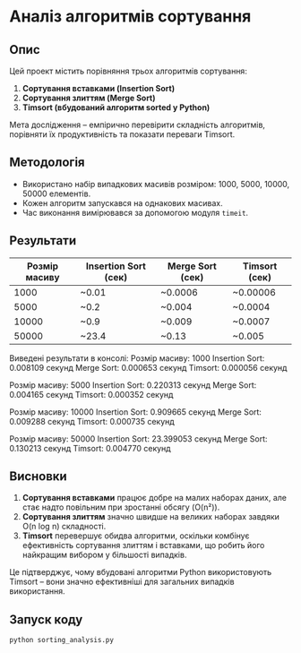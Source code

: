 # Аналіз алгоритмів сортування

## Опис
Цей проект містить порівняння трьох алгоритмів сортування:
1. **Сортування вставками (Insertion Sort)**
2. **Сортування злиттям (Merge Sort)**
3. **Timsort (вбудований алгоритм sorted у Python)**

Мета дослідження – емпірично перевірити складність алгоритмів, порівняти їх продуктивність та показати переваги Timsort.

## Методологія

- Використано набір випадкових масивів розміром: 1000, 5000, 10000, 50000 елементів.
- Кожен алгоритм запускався на однакових масивах.
- Час виконання вимірювався за допомогою модуля `timeit`.

## Результати

| Розмір масиву | Insertion Sort (сек) | Merge Sort (сек) | Timsort (сек) |
|--------------|---------------------|-----------------|--------------|
| 1000        | ~0.01                 | ~0.0006         | ~0.00006      |
| 5000        | ~0.2                 | ~0.004         | ~0.0004       |
| 10000       | ~0.9                 | ~0.009          | ~0.0007        |
| 50000       | ~23.4                | ~0.13           | ~0.005        |

Виведені результати в консолі: 
Розмір масиву: 1000
Insertion Sort: 0.008109 секунд
Merge Sort: 0.000653 секунд
Timsort: 0.000056 секунд

Розмір масиву: 5000
Insertion Sort: 0.220313 секунд
Merge Sort: 0.004165 секунд
Timsort: 0.000352 секунд

Розмір масиву: 10000
Insertion Sort: 0.909665 секунд
Merge Sort: 0.009288 секунд
Timsort: 0.000735 секунд

Розмір масиву: 50000
Insertion Sort: 23.399053 секунд
Merge Sort: 0.130213 секунд
Timsort: 0.004770 секунд

## Висновки

1. **Сортування вставками** працює добре на малих наборах даних, але стає надто повільним при зростанні обсягу (O(n²)).
2. **Сортування злиттям** значно швидше на великих наборах завдяки O(n log n) складності.
3. **Timsort** перевершує обидва алгоритми, оскільки комбінує ефективність сортування злиттям і вставками, що робить його найкращим вибором у більшості випадків.

Це підтверджує, чому вбудовані алгоритми Python використовують Timsort – вони значно ефективніші для загальних випадків використання.

## Запуск коду

```bash
python sorting_analysis.py
```

